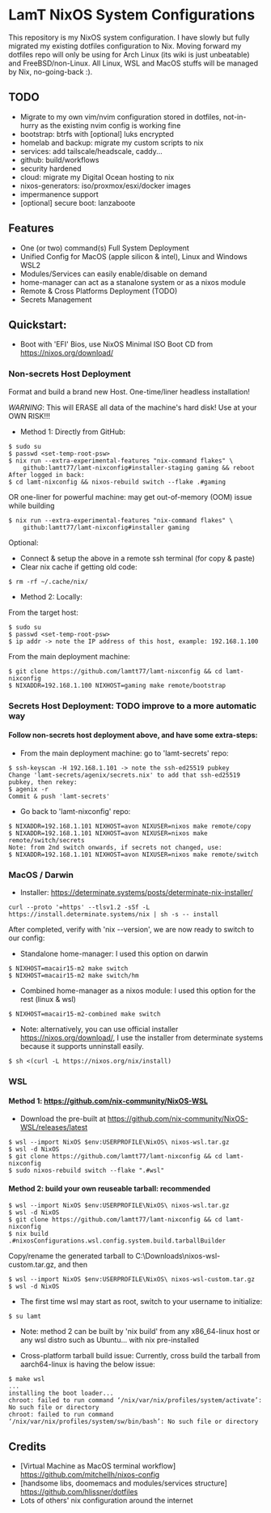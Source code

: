 # LamT NixOS System Configurations
This repository is my NixOS system configuration. I have slowly but fully migrated my existing dotfiles configuration to Nix.
Moving forward my dotfiles repo will only be using for Arch Linux (its wiki is just unbeatable) and FreeBSD/non-Linux.
All Linux, WSL and MacOS stuffs will be managed by Nix, no-going-back :).

## TODO
+ Migrate to my own vim/nvim configuration stored in dotfiles, not-in-hurry as the existing nvim config is working fine
+ bootstrap: btrfs with [optional] luks encrypted
+ homelab and backup: migrate my custom scripts to nix
+ services: add tailscale/headscale, caddy...
+ github: build/workflows
+ security hardened
+ cloud: migrate my Digital Ocean hosting to nix
+ nixos-generators: iso/proxmox/esxi/docker images
+ impermanence support
+ [optional] secure boot: lanzaboote

## Features
+ One (or two) command(s) Full System Deployment
+ Unified Config for MacOS (apple silicon & intel), Linux and Windows WSL2
+ Modules/Services can easily enable/disable on demand
+ home-manager can act as a stanalone system or as a nixos module
+ Remote & Cross Platforms Deployment (TODO)
+ Secrets Management

## Quickstart:
+ Boot with 'EFI' Bios, use NixOS Minimal ISO Boot CD from https://nixos.org/download/

### Non-secrets Host Deployment
Format and build a brand new Host. One-time/liner headless installation!

*WARNING*: This will ERASE all data of the machine's hard disk! Use at your OWN RISK!!!

+ Method 1: Directly from GitHub:
```
$ sudo su
$ passwd <set-temp-root-psw>
$ nix run --extra-experimental-features "nix-command flakes" \
    github:lamtt77/lamt-nixconfig#installer-staging gaming && reboot
After logged in back:
$ cd lamt-nixconfig && nixos-rebuild switch --flake .#gaming
```
OR one-liner for powerful machine: may get out-of-memory (OOM) issue while building
```
$ nix run --extra-experimental-features "nix-command flakes" \
    github:lamtt77/lamt-nixconfig#installer gaming
```
Optional:
* Connect & setup the above in a remote ssh terminal (for copy & paste)
* Clear nix cache if getting old code:
```
$ rm -rf ~/.cache/nix/
```

+ Method 2: Locally:

From the target host:
```
$ sudo su
$ passwd <set-temp-root-psw>
$ ip addr -> note the IP address of this host, example: 192.168.1.100
```
From the main deployment machine:
```
$ git clone https://github.com/lamtt77/lamt-nixconfig && cd lamt-nixconfig
$ NIXADDR=192.168.1.100 NIXHOST=gaming make remote/bootstrap
```

### Secrets Host Deployment: TODO improve to a more automatic way
#### Follow non-secrets host deployment above, and have some extra-steps:
+ From the main deployment machine: go to 'lamt-secrets' repo:
```
$ ssh-keyscan -H 192.168.1.101 -> note the ssh-ed25519 pubkey
Change 'lamt-secrets/agenix/secrets.nix' to add that ssh-ed25519 pubkey, then rekey:
$ agenix -r
Commit & push 'lamt-secrets'
```
+ Go back to 'lamt-nixconfig' repo:
```
$ NIXADDR=192.168.1.101 NIXHOST=avon NIXUSER=nixos make remote/copy
$ NIXADDR=192.168.1.101 NIXHOST=avon NIXUSER=nixos make remote/switch/secrets
Note: from 2nd switch onwards, if secrets not changed, use:
$ NIXADDR=192.168.1.101 NIXHOST=avon NIXUSER=nixos make remote/switch
```

### MacOS / Darwin
* Installer: https://determinate.systems/posts/determinate-nix-installer/
```
curl --proto '=https' --tlsv1.2 -sSf -L https://install.determinate.systems/nix | sh -s -- install
```
After completed, verify with 'nix --version', we are now ready to switch to our config:
+ Standalone home-manager: I used this option on darwin
```
$ NIXHOST=macair15-m2 make switch
$ NIXHOST=macair15-m2 make switch/hm
```
+ Combined home-manager as a nixos module: I used this option for the rest (linux & wsl)
```
$ NIXHOST=macair15-m2-combined make switch
```
+ Note: alternatively, you can use official installer https://nixos.org/download/, I use the installer from determinate systems because it supports unninstall easily.
```
$ sh <(curl -L https://nixos.org/nix/install)
```

### WSL
#### Method 1: https://github.com/nix-community/NixOS-WSL
* Download the pre-built at https://github.com/nix-community/NixOS-WSL/releases/latest
```
$ wsl --import NixOS $env:USERPROFILE\NixOS\ nixos-wsl.tar.gz
$ wsl -d NixOS
$ git clone https://github.com/lamtt77/lamt-nixconfig && cd lamt-nixconfig
$ sudo nixos-rebuild switch --flake ".#wsl"
```
#### Method 2: build your own reuseable tarball: recommended
```
$ wsl --import NixOS $env:USERPROFILE\NixOS\ nixos-wsl.tar.gz
$ wsl -d NixOS
$ git clone https://github.com/lamtt77/lamt-nixconfig && cd lamt-nixconfig
$ nix build .#nixosConfigurations.wsl.config.system.build.tarballBuilder
```
Copy/rename the generated tarball to C:\Downloads\nixos-wsl-custom.tar.gz, and then
```
$ wsl --import NixOS $env:USERPROFILE\NixOS\ nixos-wsl-custom.tar.gz
$ wsl -d NixOS
```
* The first time wsl may start as root, switch to your username to initialize:
```
$ su lamt
```
* Note: method 2 can be built by 'nix build' from any x86_64-linux host or any wsl distro such as Ubuntu... with nix pre-installed

* Cross-platform tarball build issue:
Currently, cross build the tarball from aarch64-linux is having the below issue:
```
$ make wsl
...
installing the boot loader...
chroot: failed to run command ‘/nix/var/nix/profiles/system/activate’: No such file or directory
chroot: failed to run command ‘/nix/var/nix/profiles/system/sw/bin/bash’: No such file or directory
```

## Credits
+ [Virtual Machine as MacOS terminal workflow] https://github.com/mitchellh/nixos-config
+ [handsome libs, doomemacs and modules/services structure] https://github.com/hlissner/dotfiles
+ Lots of others' nix configuration around the internet
